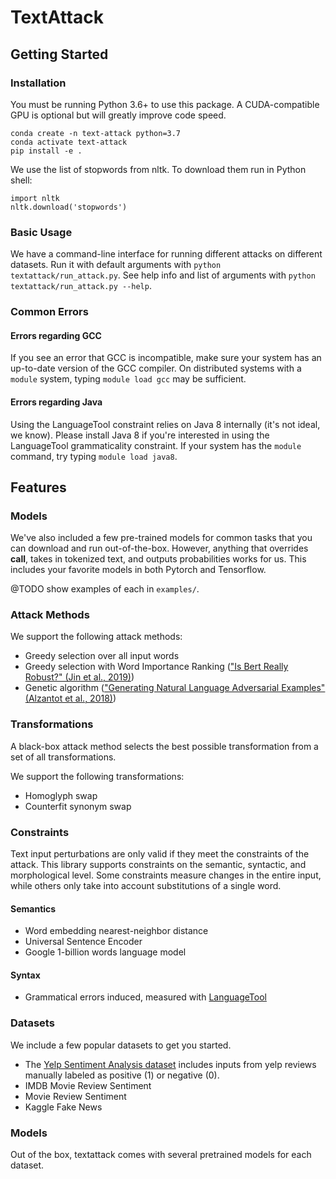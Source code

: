 # TextAttack

## Getting Started

### Installation

You must be running Python 3.6+ to use this package. A CUDA-compatible GPU is 
optional but will greatly improve code speed.

```
conda create -n text-attack python=3.7
conda activate text-attack
pip install -e .
```

We use the list of stopwords from nltk. To download them run in Python shell:

```
import nltk
nltk.download('stopwords')
```

### Basic Usage

We have a command-line interface for running different attacks on different datasets. Run it with default arguments with `python textattack/run_attack.py`. See help info and list of arguments with `python textattack/run_attack.py --help`.

### Common Errors

#### Errors regarding GCC
If you see an error that GCC is incompatible, make sure your system has an up-to-date version of the GCC compiler. On distributed systems with a `module` system, typing `module load gcc` may be sufficient.

#### Errors regarding Java
Using the LanguageTool constraint relies on Java 8 internally (it's not ideal, we know). Please install Java 8 if you're interested in using the LanguageTool grammaticality constraint. If your system has the `module` command, try typing `module load java8`.

## Features

### Models

We've also included a few pre-trained models for common
tasks that you can download and run out-of-the-box. However,
anything that overrides __call__, takes in tokenized text, and 
outputs probabilities works for us. This includes your favorite
models in both Pytorch and Tensorflow.

@TODO show examples of each in `examples/`.

### Attack Methods

We support the following attack methods:

- Greedy selection over all input words
- Greedy selection with Word Importance Ranking (["Is Bert Really Robust?" (Jin et al., 2019)](https://arxiv.org/abs/1907.11932))
- Genetic algorithm (["Generating Natural Language Adversarial Examples" (Alzantot et al., 2018)](https://arxiv.org/abs/1804.07998))

### Transformations

A black-box attack method selects the best possible transformation from a set of all transformations.

We support the following transformations:

- Homoglyph swap
- Counterfit synonym swap

### Constraints

Text input perturbations are only valid if they meet the constraints of the attack. This library supports constraints on the semantic, syntactic, and morphological level. Some constraints measure changes in the entire input, while others only take into account substitutions of a single word.

#### Semantics
- Word embedding nearest-neighbor distance
- Universal Sentence Encoder
- Google 1-billion words language model

#### Syntax
- Grammatical errors induced, measured with [LanguageTool](https://languagetool.org/)

### Datasets

We include a few popular datasets to get you started.

- The [Yelp Sentiment Analysis dataset](https://www.yelp.com/dataset/challenge) includes inputs from yelp reviews manually labeled as positive (1) or negative (0).
- IMDB Movie Review Sentiment
- Movie Review Sentiment
- Kaggle Fake News

### Models 
Out of the box, textattack comes with several pretrained models for each dataset.
